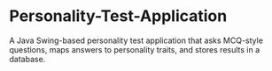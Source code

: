 # Personality-Test-Application
A Java Swing-based personality test application that asks MCQ-style questions, maps answers to personality traits, and stores results in a database.
